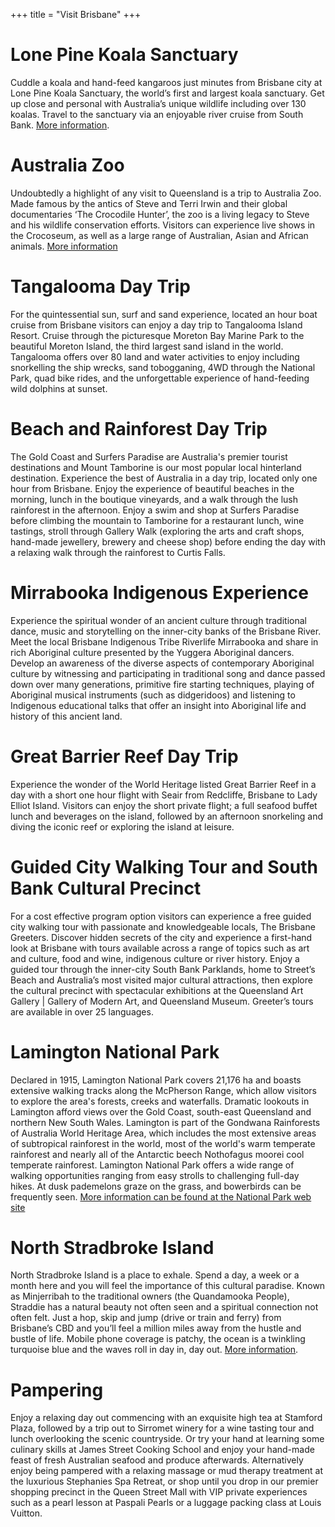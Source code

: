 +++
title = "Visit Brisbane"
+++

# Lone Pine Koala Sanctuary

Cuddle a koala and hand-feed kangaroos just minutes from Brisbane city at Lone Pine Koala Sanctuary, the world’s first and largest koala sanctuary. Get up close and personal with Australia’s unique wildlife including over 130 koalas. Travel to the sanctuary via an enjoyable river cruise from South Bank. [More information](http://koala.net/en-au/).

# Australia Zoo

Undoubtedly a highlight of any visit to Queensland is a trip to Australia Zoo. Made famous by the antics of Steve and Terri Irwin and their global documentaries ‘The Crocodile Hunter’, the zoo is a living legacy to Steve and his wildlife conservation efforts. Visitors can experience live shows in the Crocoseum, as well as a large range of Australian, Asian and African animals. [More information](http://www.australiazoo.com.au)

# Tangalooma Day Trip

For the quintessential sun, surf and sand experience, located an hour boat cruise from Brisbane visitors can enjoy a day trip to Tangalooma Island Resort. Cruise through the picturesque Moreton Bay Marine Park to the beautiful Moreton Island, the third largest sand island in the world. Tangalooma offers over 80 land and water activities to enjoy including snorkelling the ship wrecks, sand tobogganing, 4WD through the National Park, quad bike rides, and the unforgettable experience of hand-feeding wild dolphins at sunset.

# Beach and Rainforest Day Trip

The Gold Coast and Surfers Paradise are Australia's premier tourist destinations and Mount Tamborine is our most popular local hinterland destination. Experience the best of Australia in a day trip, located only one hour from Brisbane. Enjoy the experience of beautiful beaches in the morning, lunch in the boutique vineyards, and a walk through the lush rainforest in the afternoon. Enjoy a swim and shop at Surfers Paradise before climbing the mountain to Tamborine for a restaurant lunch, wine tastings, stroll through Gallery Walk (exploring the arts and craft shops, hand-made jewellery, brewery and cheese shop) before ending the day with a relaxing walk through the rainforest to Curtis Falls.

# Mirrabooka Indigenous Experience
Experience the spiritual wonder of an ancient culture through traditional dance, music and storytelling on the inner-city banks of the Brisbane River. Meet the local Brisbane Indigenous Tribe Riverlife Mirrabooka and share in rich Aboriginal culture presented by the Yuggera Aboriginal dancers. Develop an awareness of the diverse aspects of contemporary Aboriginal culture by witnessing and participating in traditional song and dance passed down over many generations, primitive fire starting techniques, playing of Aboriginal musical instruments (such as didgeridoos) and listening to Indigenous educational talks that offer an insight into Aboriginal life and history of this ancient land.

# Great Barrier Reef Day Trip
Experience the wonder of the World Heritage listed Great Barrier Reef in a day with a short one hour flight with Seair from Redcliffe, Brisbane to Lady Elliot Island. Visitors can enjoy the short private flight; a full seafood buffet lunch and beverages on the island, followed by an afternoon snorkeling and diving the iconic reef or exploring the island at leisure.

# Guided City Walking Tour and South Bank Cultural Precinct
For a cost effective program option visitors can experience a free guided city walking tour with passionate and knowledgeable locals, The Brisbane Greeters. Discover hidden secrets of the city and experience a first-hand look at Brisbane with tours available across a range of topics such as art and culture, food and wine, indigenous culture or river history. Enjoy a guided tour through the inner-city South Bank Parklands, home to Street’s Beach and Australia’s most visited major cultural attractions, then explore the cultural precinct with spectacular exhibitions at the Queensland Art Gallery | Gallery of Modern Art, and Queensland Museum. Greeter’s tours are available in over 25 languages.

# Lamington National Park

Declared in 1915, Lamington National Park covers 21,176 ha and boasts extensive walking tracks along the McPherson Range, which allow visitors to explore the area's forests, creeks and waterfalls. Dramatic lookouts in Lamington afford views over the Gold Coast, south-east Queensland and northern New South Wales. Lamington is part of the Gondwana Rainforests of Australia World Heritage Area, which includes the most extensive areas of subtropical rainforest in the world, most of the world's warm temperate rainforest and nearly all of the Antarctic beech Nothofagus moorei cool temperate rainforest. Lamington National Park offers a wide range of walking opportunities ranging from easy strolls to challenging full-day hikes. At dusk pademelons graze on the grass, and bowerbirds can be frequently seen. [More information can be found at the National Park web site](https://www.npsr.qld.gov.au/parks/lamington/)

# North Stradbroke Island

North Stradbroke Island is a place to exhale. Spend a day, a week or a month here and you will feel the importance of this cultural paradise. Known as Minjerribah to the traditional owners (the Quandamooka People), Straddie has a natural beauty not often seen and a spiritual connection not often felt. Just a hop, skip and jump (drive or train and ferry) from Brisbane’s CBD and you’ll feel a million miles away from the hustle and bustle of life. Mobile phone coverage is patchy, the ocean is a twinkling turquoise blue and the waves roll in day in, day out. [More information](http://www.visitbrisbane.com.au/information/articles/destinations/things-to-do-north-stradbroke-island?sc_lang=en-au).

# Pampering
Enjoy a relaxing day out commencing with an exquisite high tea at Stamford Plaza, followed by a trip out to Sirromet winery for a wine tasting tour and lunch overlooking the scenic countryside. Or try your hand at learning some culinary skills at James Street Cooking School and enjoy your hand-made feast of fresh Australian seafood and produce afterwards. Alternatively enjoy being pampered with a relaxing massage or mud therapy treatment at the luxurious Stephanies Spa Retreat, or shop until you drop in our premier shopping precinct in the Queen Street Mall with VIP private experiences such as a pearl lesson at Paspali Pearls or a luggage packing class at Louis Vuitton.

